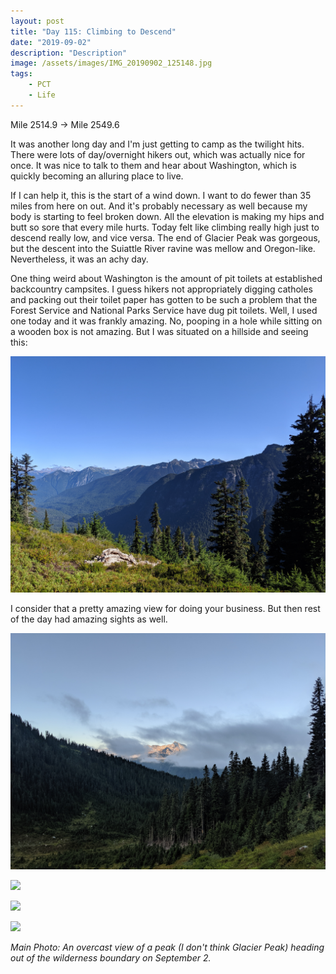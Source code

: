 ```yaml
---
layout: post
title: "Day 115: Climbing to Descend"
date: "2019-09-02"
description: "Description"
image: /assets/images/IMG_20190902_125148.jpg
tags:
    - PCT
    - Life
---
```

Mile 2514.9 -> Mile 2549.6

It was another long day and I'm just getting to camp as the twilight hits. There were lots of day/overnight hikers out, which was actually nice for once. It was nice to talk to them and hear about Washington, which is quickly becoming an alluring place to live.

If I can help it, this is the start of a wind down. I want to do fewer than 35 miles from here on out. And it's probably necessary as well because my body is starting to feel broken down. All the elevation is making my hips and butt so sore that every mile hurts. Today felt like climbing really high just to descend really low, and vice versa. The end of Glacier Peak was gorgeous, but the descent into the Suiattle River ravine was mellow and Oregon-like. Nevertheless, it was an achy day.

One thing weird about Washington is the amount of pit toilets at established backcountry campsites. I guess hikers not appropriately digging catholes and packing out their toilet paper has gotten to be such a problem that the Forest Service and National Parks Service have dug pit toilets. Well, I used one today and it was frankly amazing. No, pooping in a hole while sitting on a wooden box is not amazing. But I was situated on a hillside and seeing this:

![](/assets/images/IMG_20190902_092812.jpg)

I consider that a pretty amazing view for doing your business. But then rest of the day had amazing sights as well.

![](/assets/images/IMG_20190902_071602.jpg)

![](/assets/images/IMG_20190902_125055.jpg)

![](/assets/images/IMG_20190902_132011.jpg)

![](/assets/images/IMG_20190902_090414.jpg)

*Main Photo: An overcast view of a peak (I don't think Glacier Peak) heading out of the wilderness boundary on September 2.*

